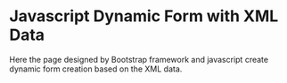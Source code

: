 # Javascript Dynamic Form with XML Data

Here the page designed by Bootstrap framework and javascript create dynamic form creation based on the XML data.
